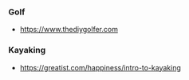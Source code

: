 ### Golf

- https://www.thediygolfer.com


### Kayaking

- https://greatist.com/happiness/intro-to-kayaking
